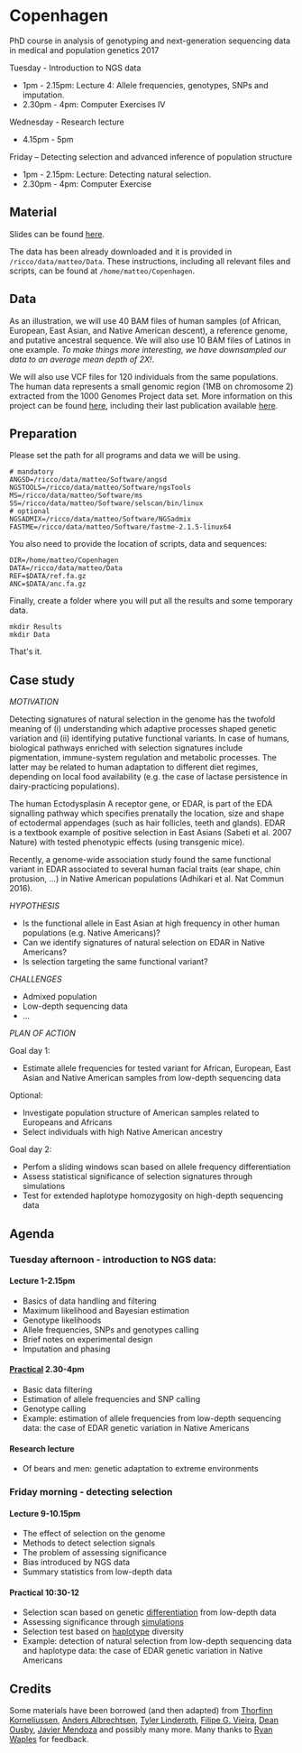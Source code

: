 # Copenhagen

PhD course in analysis of genotyping and next-generation sequencing data in medical and population genetics 2017

Tuesday - Introduction to NGS data
 - 1pm - 2.15pm: Lecture 4: Allele frequencies, genotypes, SNPs and imputation.
 - 2.30pm - 4pm: Computer Exercises IV

Wednesday - Research lecture
 - 4.15pm - 5pm

Friday – Detecting selection and advanced inference of population structure
 - 1pm - 2.15pm: Lecture: Detecting natural selection.
 - 2.30pm - 4pm: Computer Exercise

## Material

Slides can be found [here](https://github.com/mfumagalli/Copenhagen/tree/master/Slides).

The data has been already downloaded and it is provided in `/ricco/data/matteo/Data`.
These instructions, including all relevant files and scripts, can be found at `/home/matteo/Copenhagen`.

## Data

As an illustration, we will use 40 BAM files of human samples (of African, European, East Asian, and Native American descent), a reference genome, and putative ancestral sequence.
We will also use 10 BAM files of Latinos in one example.
*To make things more interesting, we have downsampled our data to an average mean depth of 2X!*.

We will also use VCF files for 120 individuals from the same populations.
The human data represents a small genomic region (1MB on chromosome 2) extracted from the 1000 Genomes Project data set.
More information on this project can be found [here](http://www.1000genomes.org/), including their last publication available [here](http://www.nature.com/nature/journal/v526/n7571/full/nature15393.html).

## Preparation

Please set the path for all programs and data we will be using.
```
# mandatory
ANGSD=/ricco/data/matteo/Software/angsd
NGSTOOLS=/ricco/data/matteo/Software/ngsTools
MS=/ricco/data/matteo/Software/ms
SS=/ricco/data/matteo/Software/selscan/bin/linux
# optional
NGSADMIX=/ricco/data/matteo/Software/NGSadmix
FASTME=/ricco/data/matteo/Software/fastme-2.1.5-linux64
```
You also need to provide the location of scripts, data and sequences:
```
DIR=/home/matteo/Copenhagen
DATA=/ricco/data/matteo/Data
REF=$DATA/ref.fa.gz
ANC=$DATA/anc.fa.gz
```
Finally, create a folder where you will put all the results and some temporary data.
```
mkdir Results
mkdir Data
```
That's it.

## Case study

*MOTIVATION*

Detecting signatures of natural selection in the genome has the twofold meaning of (i) understanding which adaptive processes shaped genetic variation and (ii) identifying putative functional variants.
In case of humans, biological pathways enriched with selection signatures include pigmentation, immune-system regulation and metabolic processes.
The latter may be related to human adaptation to different diet regimes, depending on local food availability (e.g. the case of lactase persistence in dairy-practicing populations).

The human Ectodysplasin A receptor gene, or EDAR, is part of the EDA signalling pathway which specifies prenatally the location, size and shape of ectodermal appendages (such as hair follicles, teeth and glands).
EDAR is a textbook example of positive selection in East Asians (Sabeti et al. 2007 Nature) with tested phenotypic effects (using transgenic mice).

Recently, a genome-wide association study found the same functional variant in EDAR associated to several human facial traits (ear shape, chin protusion, ...) in Native American populations (Adhikari et al. Nat Commun 2016).

*HYPOTHESIS*

- Is the functional allele in East Asian at high frequency in other human populations (e.g. Native Americans)?
- Can we identify signatures of natural selection on EDAR in Native Americans?
- Is selection targeting the same functional variant?

*CHALLENGES*
- Admixed population
- Low-depth sequencing data
- ...

*PLAN OF ACTION*

Goal day 1:

- Estimate allele frequencies for tested variant for African, European, East Asian and Native American samples from low-depth sequencing data

Optional:
- Investigate population structure of American samples related to Europeans and Africans
- Select individuals with high Native American ancestry

Goal day 2:

- Perfom a sliding windows scan based on allele frequency differentiation
- Assess statistical significance of selection signatures through simulations
- Test for extended haplotype homozygosity on high-depth sequencing data

## Agenda

### Tuesday afternoon -  introduction to NGS data:

#### Lecture 1-2.15pm

* Basics of data handling and filtering
* Maximum likelihood and Bayesian estimation
* Genotype likelihoods
* Allele frequencies, SNPs and genotypes calling
* Brief notes on experimental design
* Imputation and phasing

#### [Practical](Files/day1.md) 2.30-4pm

* Basic data filtering
* Estimation of allele frequencies and SNP calling
* Genotype calling
* Example: estimation of allele frequencies from low-depth sequencing data: the case of EDAR genetic variation in Native Americans

#### Research lecture

* Of bears and men: genetic adaptation to extreme environments

### Friday morning -  detecting selection

#### Lecture 9-10.15pm

* The effect of selection on the genome
* Methods to detect selection signals
* The problem of assessing significance
* Bias introduced by NGS data
* Summary statistics from low-depth data

#### Practical 10:30-12

* Selection scan based on genetic [differentiation](Files/day2a.md) from low-depth data
* Assessing significance through [simulations](Files/day2b.md)
* Selection test based on [haplotype](Files/day2c.md) diversity
* Example: detection of natural selection from low-depth sequencing data and haplotype data: the case of EDAR genetic variation in Native Americans


## Credits

Some materials have been borrowed (and then adapted) from [Thorfinn Korneliussen](http://scholar.google.co.uk/citations?user=-YNWF4AAAAAJ&hl=en), [Anders Albrechtsen](http://popgen.dk/albrecht/web/WelcomePage.html), [Tyler Linderoth](http://scholar.google.com/citations?user=dTuxmzkAAAAJ&hl=en), [Filipe G. Vieira](http://scholar.google.com/citations?user=gvZmPNQAAAAJ&hl=en), [Dean Ousby](https://www.linkedin.com/in/deanousby), [Javier Mendoza](https://www.ucl.ac.uk/candela/candela-news/new-fellow-javiermendoza) and possibly many more. Many thanks to [Ryan Waples](http://www1.bio.ku.dk/english/Staff/?pure=en/persons/545443) for feedback.


